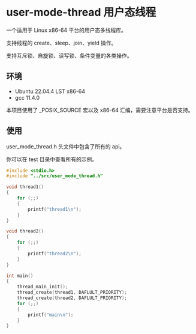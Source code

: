 # user-mode-thread 用户态线程

一个适用于 Linux x86-64 平台的用户态多线程库。

支持线程的 create、sleep、join、yield 操作。

支持互斥锁、自旋锁、读写锁、条件变量的各类操作。

## 环境

* Ubuntu 22.04.4 LST x86-64
* gcc 11.4.0

本项目使用了 _POSIX_SOURCE 宏以及 x86-64 汇编，需要注意平台是否支持。

## 使用

user_mode_thread.h 头文件中包含了所有的 api。

你可以在 test 目录中查看所有的示例。

```c
#include <stdio.h>
#include "../src/user_mode_thread.h"

void thread1()
{
    for (;;)
    {
        printf("thread1\n");
    }
}

void thread2()
{
    for (;;)
    {
        printf("thread2\n");
    }
}

int main()
{
    thread_main_init();
    thread_create(thread1, DAFLULT_PRIORITY);
    thread_create(thread2, DAFLULT_PRIORITY);
    for (;;)
    {
        printf("main\n");
    }
}
```

